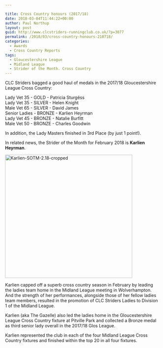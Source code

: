 ```yaml
---

title: Cross Country honours (2017/18)
date: 2018-03-04T11:44:22+00:00
author: Paul Northup
layout: post
guid: http://www.clcstriders-runningclub.co.uk/?p=3077
permalink: /2018/03/cross-country-honours-210718/
categories:
  - Awards
  - Cross Country Reports
tags:
  - Gloucestershire League
  - Midland League
  - Strider of the Month. Cross Country
---
```

CLC Striders bagged a good haul of medals in the 2017/18 Gloucestershire League Cross Country:

Lady Vet 35 - GOLD - Patricia Sturgêss  
Lady Vet 35 - SILVER - Helen Knight  
Male Vet 65 - SILVER - David James <span class="text_exposed_show"><br /> Senior Ladies - BRONZE - Karlien Heyrman<br /> Lady Vet 45 - BRONZE - Natalie Burfitt<br /> Male Vet 50 - BRONZE - Charles Goodwin </span>

<div class="text_exposed_show">
  <p>
    In addition, the Lady Masters finished in 3rd Place (by just 1 point!).
  </p>
</div>

In related news, the Strider of the Month for February 2018 is **Karlien Heyrman**.

[<img class="alignnone wp-image-3079" src="http://www.clcstriders-runningclub.co.uk/wplive/wp-content/uploads/2018/03/Karlien-SOTM-2.18-cropped.jpg" alt="Karlien-SOTM-2.18-cropped" width="414" height="401" srcset="http://www.clcstriders-runningclub.co.uk/wplive/wp-content/uploads/2018/03/Karlien-SOTM-2.18-cropped.jpg 414w, http://www.clcstriders-runningclub.co.uk/wplive/wp-content/uploads/2018/03/Karlien-SOTM-2.18-cropped-300x291.jpg 300w" sizes="(max-width: 414px) 100vw, 414px" />](http://www.clcstriders-runningclub.co.uk/wplive/wp-content/uploads/2018/03/Karlien-SOTM-2.18-cropped.jpg)

Karlien capped off a superb cross country season in February by leading the ladies team home in the Midland League meeting in Wolverhampton. And the strength of her performances, alongside those of her fellow ladies team members, resulted in the promotion of CLC Striders Ladies to Division 1 of the Midland League.

<span class="text_exposed_show">Karlien (aka The Gazelle) also led the ladies home in the Gloucestershire League Cross Country fixture at Pitville Park and collected a Bronze medal as third senior lady overall in the 2017/18 Glos League.</span>

<div class="text_exposed_show">
  <p>
    Karlien represented the club in each of the four Midland League Cross Country fixtures and finished within the top 20 in all four fixtures.
  </p>
</div>